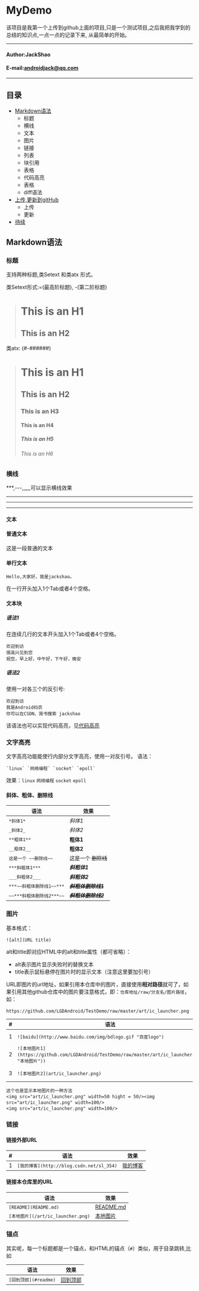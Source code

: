 MyDemo
===================================
该项目是我第一个上传到github上面的项目,只是一个测试项目,之后我把我学到的总结的知识点,一点一点的记录下来,
从最简单的开始。

****
#### Author:JackShao
#### E-mail:androidjack@qq.com
****

## 目录
 * [Markdown语法](#markdown语法)
     + 标题
     + 横线
     + 文本
     + 图片
     + 链接
     + 列表
     + 块引用
     + 表格
     + 代码高亮
     + 表格
     + diff语法
 * [上传,更新到gitHub](#上传,更新到github)
     * 上传
     * 更新
 * [待续](#待续)

 Markdown语法
------------------------
### 标题
支持两种标题,类Setext 和类atx 形式。

类Setext形式:=(最高阶标题), -(第二阶标题)
> This is an H1
> =============
> This is an H2
> -------------
类atx: (#-######)
> # This is an H1
> ## This is an H2
> ### This is an H3
> #### This is an H4
> ##### This is an H5
> ###### This is an H6

### 横线
***,---,___可以显示横线效果
***
---
___

####  文本

#### 普通文本
这是一段普通的文本
#### 单行文本
    Hello,大家好，我是jackshao。
在一行开头加入1个Tab或者4个空格。
#### 文本块
##### 语法1
在连续几行的文本开头加入1个Tab或者4个空格。

    欢迎到访
    很高兴见到您
    祝您，早上好，中午好，下午好，晚安

##### 语法2
使用一对各三个的反引号:
```
欢迎到访
我是Android码农
你可以在CSDN、简书搜索 jackshao
```
该语法也可以实现代码高亮，见[代码高亮](#代码高亮)
### 文字高亮
文字高亮功能能使行内部分文字高亮，使用一对反引号。
语法：
```
`linux` `网络编程` `socket` `epoll`
```
效果：`linux` `网络编程` `socket` `epoll`

#### 斜体、粗体、删除线
|语法|效果|
|----|-----|
|`*斜体1*`|*斜体1*|
|`_斜体2_`| _斜体2_|
|`**粗体1**`|**粗体1**|
|`__粗体2__`|__粗体2__|
|`这是一个 ~~删除线~~`|这是一个 ~~删除线~~|
|`***斜粗体1***`|***斜粗体1***|
|`___斜粗体2___`|___斜粗体2___|
|`***~~斜粗体删除线1~~***`|***~~斜粗体删除线1~~***|
|`~~***斜粗体删除线2***~~`|~~***斜粗体删除线2***~~|

### 图片
基本格式：
```
![alt](URL title)
```
alt和title即对应HTML中的alt和title属性（都可省略）：
- alt表示图片显示失败时的替换文本
- title表示鼠标悬停在图片时的显示文本（注意这里要加引号）

URL即图片的url地址，如果引用本仓库中的图片，直接使用**相对路径**就可了，如果引用其他github仓库中的图片要注意格式，即：`仓库地址/raw/分支名/图片路径`，如：
```
https://github.com/LGDAndroid/TestDemo/raw/master/art/ic_launcher.png
```
|#|语法|效果|
|---|---|----
|1|`![baidu](http://www.baidu.com/img/bdlogo.gif "百度logo")`|![baidu](http://www.baidu.com/img/bdlogo.gif "百度logo")
|2|`![本地图片1](https://github.com/LGDAndroid/TestDemo/raw/master/art/ic_launcher.png "本地图片"))`|![本地图片](https://github.com/LGDAndroid/TestDemo/raw/master/art/ic_launcher.png)
|3|`![本地图片2](art/ic_launcher.png)`|![](art/ic_launcher.png)
```
这个也是显示本地图片的一种方法
<img src="art/ic_launcher.png" width=50 hight = 50/><img src="art/ic_launcher.png" width=100/>
<img src="art/ic_launcher.png" width=100/>
```

### 链接

#### 链接外部URL

|#|语法|效果|
|---|----|-----|
|1|`[我的博客](http://blog.csdn.net/sl_354)`|[我的博客](http://blog.csdn.net/sl_354)|

#### 链接本仓库里的URL
|语法|效果|
|----|-----|
|`[README](README.md)`|[README.md](/README.md)|
|`[本地图片](/art/ic_launcher.png)`|[本地图片](/art/ic_launcher.png)|


### 锚点
其实呢，每一个标题都是一个锚点，和HTML的锚点（`#`）类似，用于目录跳转,比如

|语法|效果|
|---|---|
|`[回到顶部](#readme)`|[回到顶部](#readme)|
















